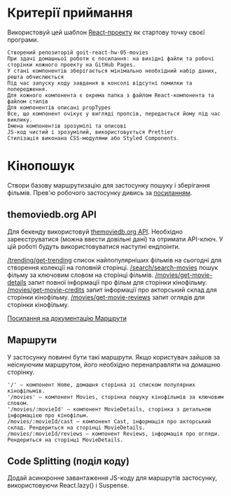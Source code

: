 # Критерії приймання

Використовуй цей шаблон
[React-проекту](https://github.com/goitacademy/react-homework-template#readme)
як стартову точку своєї програми.

    Створений репозиторій goit-react-hw-05-movies
    При здачі домашньої роботи є посилання: на вихідні файли та робочі сторінки кожного проекту на GitHub Pages.
    У стані компонентів зберігається мінімально необхідний набір даних, решта обчислюється
    Під час запуску коду завдання в консолі відсутні помилки та попередження.
    Для кожного компонента є окрема папка з файлом React-компонента та файлом стилів
    Для компонентів описані propTypes
    Все, що компонент очікує у вигляді пропсів, передається йому під час виклику.
    Імена компонентів зрозумілі та описові
    JS-код чистий і зрозумілий, використовується Prettier
    Стилізація виконана CSS-модулями або Styled Components.

# Кінопошук

Створи базову маршрутизацію для застосунку пошуку і зберігання фільмів. Прев'ю
робочого застосунку дивись за
[посиланням](https://drive.google.com/file/d/1vR0hi3n1236Q5Bg4-se-8JVKD9UKSfId/view?usp=sharing).

## themoviedb.org API

Для бекенду використовуй [themoviedb.org API](https://www.themoviedb.org/).
Необхідно зареєструватися (можна ввести довільні дані) та отримати API-ключ. У
цій роботі будуть використовуватися наступні ендпоінти.

[/trending/get-trending](https://developers.themoviedb.org/3/trending/get-trending)
список найпопулярніших фільмів на сьогодні для створення колекції на головній
сторінці.
[/search/search-movies](https://developers.themoviedb.org/3/search/search-movies)
пошук фільму за ключовим словом на сторінці фільмів.
[/movies/get-movie-details](<(https://developers.themoviedb.org/3/movies/get-movie-details)>)
запит повної інформації про фільм для сторінки кінофільму.
[/movies/get-movie-credits](https://developers.themoviedb.org/3/movies/get-movie-credits)
запит інформації про акторський склад для сторінки кінофільму.
[/movies/get-movie-reviews](https://developers.themoviedb.org/3/movies/get-movie-reviews)
запит оглядів для сторінки кінофільму.

[Посилання на документацію Маршрути](https://developers.themoviedb.org/3/getting-started/introduction)

## Маршрути

У застосунку повинні бути такі маршрути. Якщо користувач зайшов за неіснуючим
маршрутом, його необхідно перенаправляти на домашню сторінку.

    '/' – компонент Home, домашня сторінка зі списком популярних кінофільмів.
    '/movies' – компонент Movies, сторінка пошуку кінофільмів за ключовим словом.
    '/movies/:movieId' – компонент MovieDetails, сторінка з детальною інформацією про кінофільм.
    /movies/:movieId/cast – компонент Cast, інформація про акторський склад. Рендериться на сторінці MovieDetails.
    /movies/:movieId/reviews – компонент Reviews, інформація про огляди. Рендериться на сторінці MovieDetails.

## Code Splitting (поділ коду)

Додай асинхронне завантаження JS-коду для маршрутів застосунку, використовуючи
React.lazy() і Suspense.
